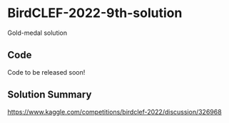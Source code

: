# BirdCLEF-2022-9th-solution

Gold-medal solution

## Code
Code to be released soon!

## Solution Summary
https://www.kaggle.com/competitions/birdclef-2022/discussion/326968
